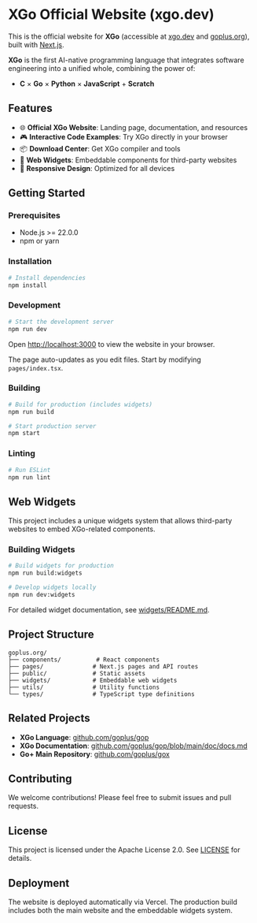 # XGo Official Website (xgo.dev)

This is the official website for **XGo** (accessible at [xgo.dev](https://xgo.dev) and [goplus.org](https://goplus.org)), built with [Next.js](https://nextjs.org/).

**XGo** is the first AI-native programming language that integrates software engineering into a unified whole, combining the power of:
- **C** × **Go** × **Python** × **JavaScript** + **Scratch**

## Features

- 🌐 **Official XGo Website**: Landing page, documentation, and resources
- 🎮 **Interactive Code Examples**: Try XGo directly in your browser
- 📦 **Download Center**: Get XGo compiler and tools
- 🧩 **Web Widgets**: Embeddable components for third-party websites
- 📱 **Responsive Design**: Optimized for all devices

## Getting Started

### Prerequisites

- Node.js >= 22.0.0
- npm or yarn

### Installation

```bash
# Install dependencies
npm install
```

### Development

```bash
# Start the development server
npm run dev
```

Open [http://localhost:3000](http://localhost:3000) to view the website in your browser.

The page auto-updates as you edit files. Start by modifying `pages/index.tsx`.

### Building

```bash
# Build for production (includes widgets)
npm run build

# Start production server
npm start
```

### Linting

```bash
# Run ESLint
npm run lint
```

## Web Widgets

This project includes a unique widgets system that allows third-party websites to embed XGo-related components.

### Building Widgets

```bash
# Build widgets for production
npm run build:widgets

# Develop widgets locally
npm run dev:widgets
```

For detailed widget documentation, see [widgets/README.md](widgets/README.md).

## Project Structure

```
goplus.org/
├── components/          # React components
├── pages/              # Next.js pages and API routes
├── public/             # Static assets
├── widgets/            # Embeddable web widgets
├── utils/              # Utility functions
└── types/              # TypeScript type definitions
```

## Related Projects

- **XGo Language**: [github.com/goplus/gop](https://github.com/goplus/gop)
- **XGo Documentation**: [github.com/goplus/gop/blob/main/doc/docs.md](https://github.com/goplus/gop/blob/main/doc/docs.md)
- **Go+ Main Repository**: [github.com/goplus/gox](https://github.com/goplus/gox)

## Contributing

We welcome contributions! Please feel free to submit issues and pull requests.

## License

This project is licensed under the Apache License 2.0. See [LICENSE](../LICENSE) for details.

## Deployment

The website is deployed automatically via Vercel. The production build includes both the main website and the embeddable widgets system.
